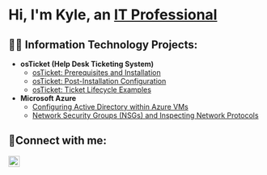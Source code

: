 <h1>Hi, I'm Kyle, an <a href="https://linkedin.com/in/ks1126">IT Professional</a></h1>

<h2>👨‍💻 Information Technology Projects:</h2>

- <b>osTicket (Help Desk Ticketing System)</b>
  - [osTicket: Prerequisites and Installation](https://github.com/ks0827/osticket-prereqs)
  - [osTicket: Post-Installation Configuration](https://github.com/ks0827/post-install-config)
  - [osTicket: Ticket Lifecycle Examples](https://github.com/ks0827/ticket-lifecycle)
- <b>Microsoft Azure</b>
  - [Configuring Active Directory within Azure VMs](https://github.com/ks0827/configure-ad)
  - [Network Security Groups (NSGs) and Inspecting Network Protocols](https://github.com/ks0827/azure-network-protocols)

<h2>🤳Connect with me:</h2>


[<img align="left" alt="ks1126 | LinkedIn" width="22px" src="https://cdn.jsdelivr.net/npm/simple-icons@v3/icons/linkedin.svg" />][linkedin]



[linkedin]: https://linkedin.com/in/ks1126
